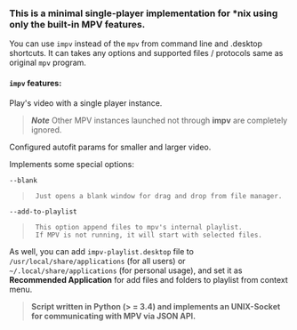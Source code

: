### This is a minimal single-player implementation for \*nix using only the built-in MPV features.

You can use `impv` instead of the `mpv` from command line and .desktop shortcuts.
It can takes any options and supported files / protocols same as original `mpv` program.


#### `impv` features:


Play's video with a single player instance.
>***Note*** Other MPV instances launched not through **impv** are completely ignored.

Configured autofit params for smaller and larger video.


Implements some special options:

`--blank`
>      Just opens a blank window for drag and drop from file manager.

`--add-to-playlist`
>      This option append files to mpv's internal playlist.
>      If MPV is not running, it will start with selected files.


As well, you can add `impv-playlist.desktop` file to `/usr/local/share/applications`
 (for all users) or `~/.local/share/applications` (for personal usage), and set it as
 **Recommended Application** for add files and folders to playlist from context menu.


>
> **Script written in Python (> = 3.4) and implements an UNIX-Socket for communicating with MPV via JSON API.**
>
